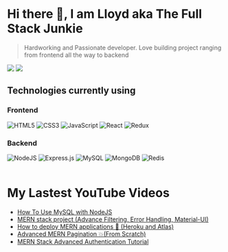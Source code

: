 # Hi there 👋, I am Lloyd aka The Full Stack Junkie

> Hardworking and Passionate developer. Love building project ranging from frontend all the way to backend

<div>
  <img src="https://github-readme-stats.vercel.app/api?username=LloydJanseVanRensburg&show_icons=true&theme=radical"/>
  <img  src="https://github-readme-stats.vercel.app/api/top-langs/?username=LloydJanseVanRensburg&layout=compact"/>
</div>

## Technologies currently using

### Frontend

<div>
  <img  alt="HTML5" src="https://img.shields.io/badge/html5-%23E34F26.svg?style=for-the-badge&logo=html5&logoColor=white"/>
  <img  alt="CSS3" src="https://img.shields.io/badge/css3-%231572B6.svg?style=for-the-badge&logo=css3&logoColor=white"/>
  <img  alt="JavaScript" src="https://img.shields.io/badge/javascript-%23323330.svg?style=for-the-badge&logo=javascript&logoColor=%23F7DF1E"/>
  <img  alt="React" src="https://img.shields.io/badge/react-%2320232a.svg?style=for-the-badge&logo=react&logoColor=%2361DAFB"/>
  <img  alt="Redux" src="https://img.shields.io/badge/redux-%23593d88.svg?style=for-the-badge&logo=redux&logoColor=white"/>  
</div>

### Backend

<div>
  <img  alt="NodeJS" src="https://img.shields.io/badge/node.js-%2343853D.svg?style=for-the-badge&logo=node-dot-js&logoColor=white"/>
  <img  alt="Express.js" src="https://img.shields.io/badge/express.js-%23404d59.svg?style=for-the-badge&logo=express&logoColor=%2361DAFB"/>
  <img  alt="MySQL" src="https://img.shields.io/badge/mysql-%2300f.svg?style=for-the-badge&logo=mysql&logoColor=white"/>
  <img  alt="MongoDB" src ="https://img.shields.io/badge/MongoDB-%234ea94b.svg?style=for-the-badge&logo=mongodb&logoColor=white"/>
  <img  alt="Redis" src="https://img.shields.io/badge/redis-%23DD0031.svg?style=for-the-badge&logo=redis&logoColor=white"/>  
</div>

<br />

# My Lastest YouTube Videos

<!-- YT_VIDEO_LIST:START -->
- [How To Use MySQL with NodeJS](https://www.youtube.com/watch?v=344Zv2m9TYI)
- [MERN stack project &lpar;Advance Filtering, Error Handling, Material-UI&rpar;](https://www.youtube.com/watch?v=3t_PXFa7i8Q)
- [How to deploy MERN applications 🚨 &lpar;Heroku and Atlas&rpar;](https://www.youtube.com/watch?v=2AIL1c-cJM0)
- [Advanced MERN Pagination 💥&lpar;From Scratch&rpar;](https://www.youtube.com/watch?v=yY1n0sDZPtI)
- [MERN Stack Advanced Authentication Tutorial](https://www.youtube.com/watch?v=YocRq-KesCM)
<!-- YT_VIDEO_LIST:END -->
